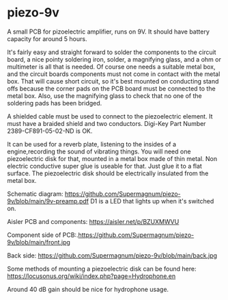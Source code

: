 # piezo-9v
A small PCB for pizoelectric amplifier, runs on 9V.
It should have battery capacity for around 5 hours.

It's fairly easy and straight forward to solder the components to the circuit board, a nice pointy soldering iron, solder, a magnifying glass, and a ohm or multimeter is all that is needed. 
Of course one needs a suitable metal box, and the circuit boards components must not come in contact with the metal box. 
That will cause short circuit, so it's best mounted on conducting stand offs because the corner pads on the PCB board must be connected to the metal box.
Also, use the magnifying glass to check that no one of the soldering pads has been bridged.

A shielded cable must be used to connect to the piezoelectric element.
It must have a braided shield and two conductors. 
Digi-Key Part Number 2389-CF891-05-02-ND is OK.
	

It can be used for a reverb plate, listening to the insides of a engine,recording the sound of vibrating things. 
You will need one piezoelectric disk for that, mounted in a metal box made of thin metal. Non electric conductive super glue is useable for that. Just glue it to a flat surface. 
The piezoelectric disk should be electrically insulated from the metal box.

Schematic diagram:
https://github.com/Supermagnum/piezo-9v/blob/main/9v-preamp.pdf
D1 is a LED that lights up when it's switched on.

Aisler PCB and components:
https://aisler.net/p/BZUXMWVU

Component side of PCB:.https://github.com/Supermagnum/piezo-9v/blob/main/front.jpg

Back side:
https://github.com/Supermagnum/piezo-9v/blob/main/back.jpg

Some methods of mounting a piezoelectric disk can be found here:
https://locusonus.org/wiki/index.php?page=Hydrophone.en

Around 40 dB gain should be nice for hydrophone usage.






